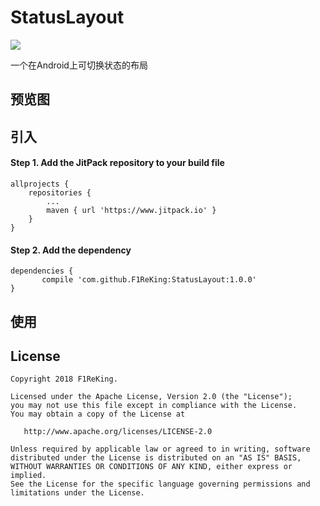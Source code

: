 # StatusLayout
[![](https://www.jitpack.io/v/F1ReKing/StatusLayout.svg)](https://www.jitpack.io/#F1ReKing/StatusLayout)

一个在Android上可切换状态的布局

## 预览图


## 引入
#### Step 1. Add the JitPack repository to your build file
```
allprojects {
	repositories {
		...
		maven { url 'https://www.jitpack.io' }
	}
}
```

#### Step 2. Add the dependency
```
dependencies {
       compile 'com.github.F1ReKing:StatusLayout:1.0.0'
}
```

## 使用


## License

```
Copyright 2018 F1ReKing. 

Licensed under the Apache License, Version 2.0 (the "License");
you may not use this file except in compliance with the License.
You may obtain a copy of the License at

   http://www.apache.org/licenses/LICENSE-2.0

Unless required by applicable law or agreed to in writing, software
distributed under the License is distributed on an "AS IS" BASIS,
WITHOUT WARRANTIES OR CONDITIONS OF ANY KIND, either express or implied.
See the License for the specific language governing permissions and
limitations under the License.
```

